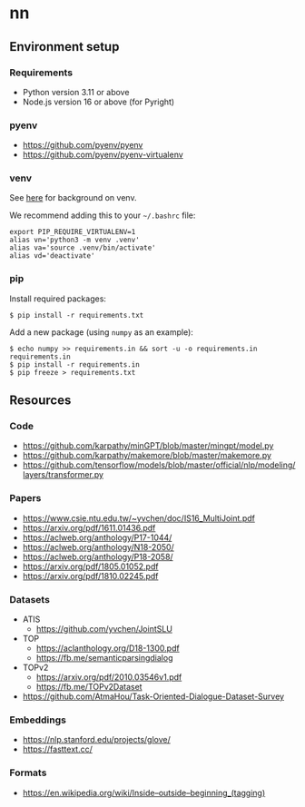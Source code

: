 # nn

## Environment setup

### Requirements

- Python version 3.11 or above
- Node.js version 16 or above (for Pyright)

### pyenv

- https://github.com/pyenv/pyenv
- https://github.com/pyenv/pyenv-virtualenv

### venv

See [here](https://docs.python.org/3/library/venv.html) for background on venv.

We recommend adding this to your `~/.bashrc` file:

    export PIP_REQUIRE_VIRTUALENV=1
    alias vn='python3 -m venv .venv'
    alias va='source .venv/bin/activate'
    alias vd='deactivate'

### pip

Install required packages:

    $ pip install -r requirements.txt

Add a new package (using `numpy` as an example):

    $ echo numpy >> requirements.in && sort -u -o requirements.in requirements.in
    $ pip install -r requirements.in
    $ pip freeze > requirements.txt

## Resources

### Code

- https://github.com/karpathy/minGPT/blob/master/mingpt/model.py
- https://github.com/karpathy/makemore/blob/master/makemore.py
- https://github.com/tensorflow/models/blob/master/official/nlp/modeling/layers/transformer.py

### Papers

- https://www.csie.ntu.edu.tw/~yvchen/doc/IS16_MultiJoint.pdf
- https://arxiv.org/pdf/1611.01436.pdf
- https://aclweb.org/anthology/P17-1044/
- https://aclweb.org/anthology/N18-2050/
- https://aclweb.org/anthology/P18-2058/
- https://arxiv.org/pdf/1805.01052.pdf
- https://arxiv.org/pdf/1810.02245.pdf

### Datasets

- ATIS
  - https://github.com/yvchen/JointSLU
- TOP
  - https://aclanthology.org/D18-1300.pdf
  - https://fb.me/semanticparsingdialog
- TOPv2
  - https://arxiv.org/pdf/2010.03546v1.pdf
  - https://fb.me/TOPv2Dataset
- https://github.com/AtmaHou/Task-Oriented-Dialogue-Dataset-Survey

### Embeddings

- https://nlp.stanford.edu/projects/glove/
- https://fasttext.cc/

### Formats

- https://en.wikipedia.org/wiki/Inside–outside–beginning_(tagging)
